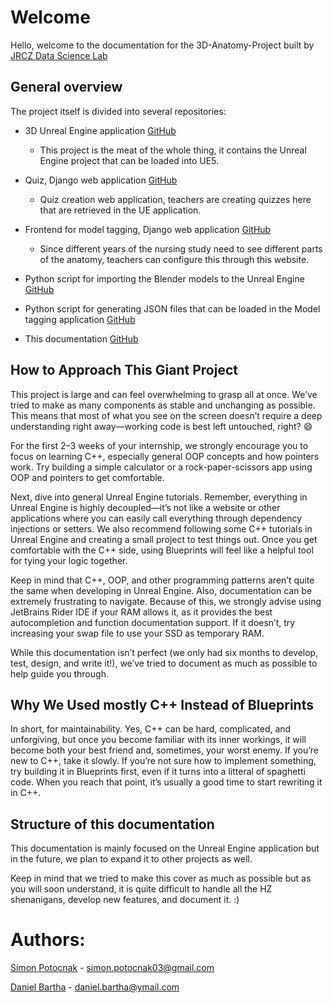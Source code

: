 # Welcome

Hello, welcome to the documentation for the 3D-Anatomy-Project built by [JRCZ Data Science Lab](https://jrcz.nl/en/data-science-lab.html)

## General overview

The project itself is divided into several repositories:

- 3D Unreal Engine application [GitHub](https://github.com/jrcz-data-science-lab/Unreal-Engine-3D-Anatomy)
    - This project is the meat of the whole thing, it contains the Unreal Engine project that can be loaded into UE5.

- Quiz, Django web application [GitHub](https://github.com/jrcz-data-science-lab/digital_anatomy_quiz)
    - Quiz creation web application, teachers are creating quizzes here that are retrieved in the UE application.

- Frontend for model tagging, Django web application [GitHub](https://github.com/jrcz-data-science-lab/anatomy_web)
    - Since different years of the nursing study need to see different parts of the anatomy, teachers can configure this through this website.

- Python script for importing the Blender models to the Unreal Engine [GitHub](https://github.com/jrcz-data-science-lab/blender-scripts)
- Python script for generating JSON files that can be loaded in the Model tagging application [GitHub](https://github.com/jrcz-data-science-lab/Anatomy-blender-auto-prepare)     
- This documentation [GitHub](https://github.com/jrcz-data-science-lab/3D-Anatomy-Documentation)

## How to Approach This Giant Project

This project is large and can feel overwhelming to grasp all at once. We’ve tried to make as many components as stable and unchanging as possible. This means that most of what you see on the screen doesn’t require a deep understanding right away—working code is best left untouched, right? 😄

For the first 2–3 weeks of your internship, we strongly encourage you to focus on learning C++, especially general OOP concepts and how pointers work. Try building a simple calculator or a rock-paper-scissors app using OOP and pointers to get comfortable.

Next, dive into general Unreal Engine tutorials. Remember, everything in Unreal Engine is highly decoupled—it’s not like a website or other applications where you can easily call everything through dependency injections or setters. We also recommend following some C++ tutorials in Unreal Engine and creating a small project to test things out. Once you get comfortable with the C++ side, using Blueprints will feel like a helpful tool for tying your logic together.

Keep in mind that C++, OOP, and other programming patterns aren’t quite the same when developing in Unreal Engine. Also, documentation can be extremely frustrating to navigate. Because of this, we strongly advise using JetBrains Rider IDE if your RAM allows it, as it provides the best autocompletion and function documentation support. If it doesn’t, try increasing your swap file to use your SSD as temporary RAM.

While this documentation isn’t perfect (we only had six months to develop, test, design, and write it!), we’ve tried to document as much as possible to help guide you through.

## Why We Used mostly C++ Instead of Blueprints

In short, for maintainability. Yes, C++ can be hard, complicated, and unforgiving, but once you become familiar with its inner workings, it will become both your best friend and, sometimes, your worst enemy. If you’re new to C++, take it slowly. If you’re not sure how to implement something, try building it in Blueprints first, even if it turns into a litteral of spaghetti code. When you reach that point, it’s usually a good time to start rewriting it in C++.



## Structure of this documentation

This documentation is mainly focused on the Unreal Engine application but in the future, we plan to expand it to other projects as well.

Keep in mind that we tried to make this cover as much as possible but as you will soon understand, it is quite difficult to handle all the HZ shenanigans, develop new features, and document it. :)

# Authors:

[Simon Potocnak](https://github.com/wpsimon09) - simon.potocnak03@gmail.com 

[Daniel Bartha](https://github.com/DanielBartha) - daniel.bartha@ymail.com